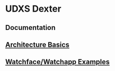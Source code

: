 # UDXS Dexter
## Documentation

## [Architecture Basics](basics.md)

## [Watchface/Watchapp Examples](basics.md)